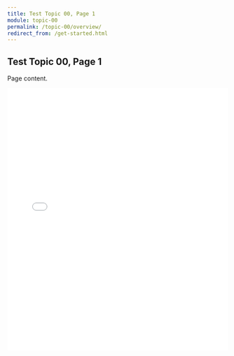 ```yaml
---
title: Test Topic 00, Page 1
module: topic-00
permalink: /topic-00/overview/
redirect_from: /get-started.html
---
```


## Test Topic 00, Page 1

Page content.


<iframe style="width: 100%; height: 600px" src="../../test.html" frameborder="0" allowfullscren="allowfullscren"></iframe>

